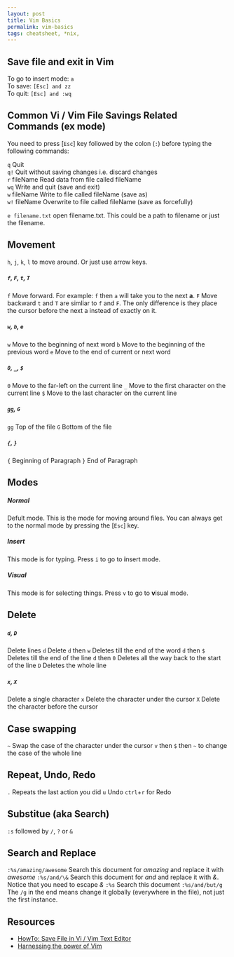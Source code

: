 ```yaml
---
layout: post
title: Vim Basics
permalink: vim-basics
tags: cheatsheet, *nix, 
---
```


Save file and exit in Vim
---

To go to insert mode: `a`  
To save: `[Esc] and zz`  
To quit: `[Esc] and :wq`  

Common Vi / Vim File Savings Related Commands (ex mode)
---

You need to press [`Esc`] key followed by the colon (`:`) before typing the following commands:

`q` Quit  
`q!` Quit without saving changes i.e. discard changes  
`r` fileName Read data from file called fileName  
`wq` Write and quit (save and exit)  
`w` fileName Write to file called fileName (save as)  
`w!` fileName Overwrite to file called fileName (save as forcefully)  

`e filename.txt` open filename.txt. This could be a path to filename or just the filename.

Movement
---
`h`, `j`, `k`, `l` to move around. Or just use arrow keys.

##### `f`, `F`, `t`, `T`
`f` Move forward. For example: `f` then `a` will take you to the next **a**.
`F` Move backward
`t` and `T` are simliar to `f` and `F`. The only difference is they place the cursor before the next a instead of exactly on it.

##### `w`, `b`, `e` 
`w` Move to the beginning of next word
`b` Move to the beginning of the previous word 
`e`  Move to the end of current or next word

##### `0`, `_`, `$`
`0` Move to the far-left on the current line
`_` Move to the first character on the current line
`$` Move to the last character on the current line

##### `gg`, `G`
`gg` Top of the file
`G` Bottom of the file

##### `{`, `}`
`{` Beginning of Paragraph
`}` End of Paragraph

Modes
---
##### Normal 
Defult mode. This is the mode for moving around files. You can always get to the normal mode by pressing the [`Esc`] key. 

##### Insert
This mode is for typing. Press `i` to go to **i**nsert mode.

##### Visual 
This mode is for selecting things. Press `v` to go to **v**isual mode.

Delete
---

##### `d`, `D`
Delete lines
`d` Delete
`d` then `w` Deletes till the end of the word
`d` then `$` Deletes till the end of the line
`d` then `0` Deletes all the way back to the start of the line
`D` Deletes the whole line

##### `x`, `X`
Delete a single character
`x` Delete the character under the cursor
`X` Delete the character before the cursor

Case swapping
---
`~` Swap the case of the character under the cursor
`v` then `$` then `~` to change the case of the whole line

Repeat, Undo, Redo
---
`.` Repeats the last action you did
`u` Undo
`ctrl`+`r` for Redo



Substitue (aka Search)
---
`:s` followed by `/`, `?` or `&`

Search and Replace
---
`:%s/amazing/awesome` Search this document for *amazing* and replace it with *awesome*
`:%s/and/\&` Search this document for *and* and replace it with *&*. Notice that you need to escape *&*
`:%s` Search this document
`:%s/and/but/g` The `/g` in the end means change it globally (everywhere in the file), not just the first instance.

Resources
---
- [HowTo: Save File in Vi / Vim Text Editor](http://www.cyberciti.biz/faq/save-file-in-vi-vim-linux-apple-macos-unix-bsd/)
- [Harnessing the power of Vim](https://teamtreehouse.com/library/harnessing-the-power-of-vim)